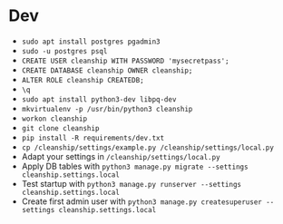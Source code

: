 # Dev

* `sudo apt install postgres pgadmin3`
* `sudo -u postgres psql`
* `CREATE USER cleanship WITH PASSWORD 'mysecretpass';`
* `CREATE DATABASE cleanship OWNER cleanship;`
* `ALTER ROLE cleanship CREATEDB;`
* `\q`
* `sudo apt install python3-dev libpq-dev`
* `mkvirtualenv -p /usr/bin/python3 cleanship`
* `workon cleanship`
* `git clone cleanship`
* `pip install -R requirements/dev.txt`
* `cp /cleanship/settings/example.py /cleanship/settings/local.py`
* Adapt your settings in `/cleanship/settings/local.py`
* Apply DB tables with `python3 manage.py migrate --settings cleanship.settings.local`
* Test startup with `python3 manage.py runserver --settings cleanship.settings.local`
* Create first admin user with `python3 manage.py createsuperuser --settings cleanship.settings.local`
